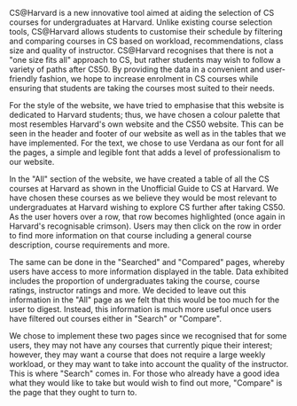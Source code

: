 CS@Harvard is a new innovative tool aimed at aiding the selection of CS courses for undergraduates at Harvard. Unlike existing course
selection tools, CS@Harvard allows students to customise their schedule by filtering and comparing courses in CS based on workload,
recommendations, class size and quality of instructor. CS@Harvard recognises that there is not a "one size fits all" approach to CS,
but rather students may wish to follow a variety of paths after CS50. By providing the data in a convenient and user-friendly fashion,
we hope to increase enrolment in CS courses while ensuring that students are taking the courses most suited to their needs.

For the style of the website, we have tried to emphasise that this website is dedicated to Harvard students; thus, we have chosen a colour
palette that most resembles Harvard's own website and the CS50 website. This can be seen in the header and footer of our website as well as
in the tables that we have implemented. For the text, we chose to use Verdana as our font for all the pages, a simple and legible font
that adds a level of professionalism to our website.

In the "All" section of the website, we have created a table of all the CS courses at Harvard as shown in the Unofficial Guide to CS at
Harvard. We have chosen these courses as we believe they would be most relevant to undergraduates at Harvard wishing to explore CS further
after taking CS50. As the user hovers over a row, that row becomes highlighted (once again in Harvard's recognisable crimson). Users may
then click on the row in order to find more information on that course including a general course description, course requirements and more.

The same can be done in the "Searched" and "Compared" pages, whereby users have access to more information displayed in the table. Data
exhibited includes the proportion of undergraduates taking the course, course ratings, instructor ratings and more. We decided to
leave out this information in the "All" page as we felt that this would be too much for the user to digest. Instead, this information is
much more useful once users have filtered out courses either in "Search" or "Compare".

We chose to implement these two pages since we recognised that for some users, they may not have any courses that currently pique their
interest; however, they may want a course that does not require a large weekly workload, or they may want to take into account the quality
of the instructor. This is where "Search" comes in. For those who already have a good idea what they would like to take but would wish to
find out more, "Compare" is the page that they ought to turn to.

